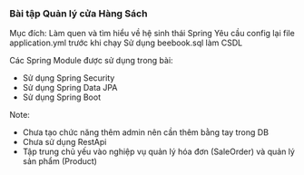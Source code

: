 ### Bài tập Quản lý cửa Hàng Sách

Mục đích: Làm quen và tìm hiểu về hệ sinh thái Spring
Yêu cầu config lại file application.yml trước khi chạy
Sử dụng beebook.sql làm CSDL

Các Spring Module được sử dụng trong bài:
- Sử dụng Spring Security
- Sử dụng Spring Data JPA
- Sử dụng Spring Boot
  
Note: 
- Chưa tạo chức năng thêm admin nên cần thêm bằng tay trong DB
- Chưa sử dụng RestApi
- Tập trung chủ yếu vào nghiệp vụ quản lý hóa đơn (SaleOrder) và quản lý sản phẩm (Product)
  
